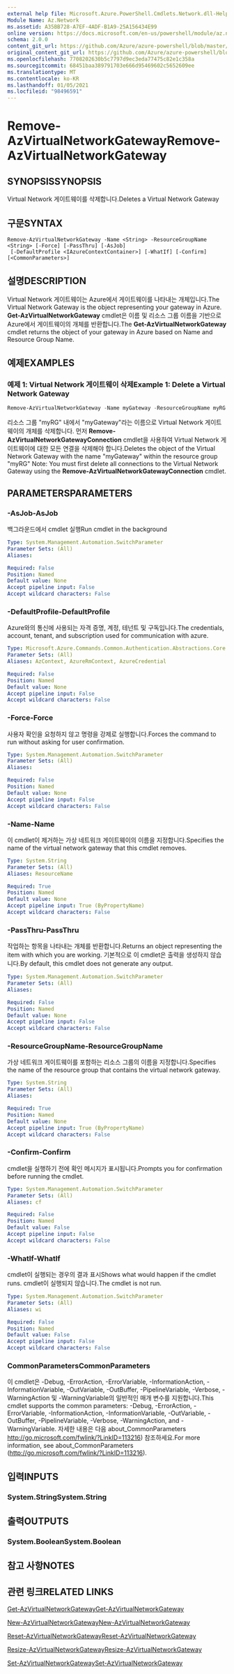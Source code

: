 ```yaml
---
external help file: Microsoft.Azure.PowerShell.Cmdlets.Network.dll-Help.xml
Module Name: Az.Network
ms.assetid: A35BB728-A7EF-4ADF-B1A9-25A156434E99
online version: https://docs.microsoft.com/en-us/powershell/module/az.network/remove-azvirtualnetworkgateway
schema: 2.0.0
content_git_url: https://github.com/Azure/azure-powershell/blob/master/src/Network/Network/help/Remove-AzVirtualNetworkGateway.md
original_content_git_url: https://github.com/Azure/azure-powershell/blob/master/src/Network/Network/help/Remove-AzVirtualNetworkGateway.md
ms.openlocfilehash: 7708202630b5c7797d9ec3eda77475c82e1c358a
ms.sourcegitcommit: 68451baa389791703e666d95469602c5652609ee
ms.translationtype: MT
ms.contentlocale: ko-KR
ms.lasthandoff: 01/05/2021
ms.locfileid: "98496591"
---
```

# <span data-ttu-id="c839e-101">Remove-AzVirtualNetworkGateway</span><span class="sxs-lookup"><span data-stu-id="c839e-101">Remove-AzVirtualNetworkGateway</span></span>

## <span data-ttu-id="c839e-102">SYNOPSIS</span><span class="sxs-lookup"><span data-stu-id="c839e-102">SYNOPSIS</span></span>
<span data-ttu-id="c839e-103">Virtual Network 게이트웨이를 삭제합니다.</span><span class="sxs-lookup"><span data-stu-id="c839e-103">Deletes a Virtual Network Gateway</span></span>

## <span data-ttu-id="c839e-104">구문</span><span class="sxs-lookup"><span data-stu-id="c839e-104">SYNTAX</span></span>

```
Remove-AzVirtualNetworkGateway -Name <String> -ResourceGroupName <String> [-Force] [-PassThru] [-AsJob]
 [-DefaultProfile <IAzureContextContainer>] [-WhatIf] [-Confirm] [<CommonParameters>]
```

## <span data-ttu-id="c839e-105">설명</span><span class="sxs-lookup"><span data-stu-id="c839e-105">DESCRIPTION</span></span>
<span data-ttu-id="c839e-106">Virtual Network 게이트웨이는 Azure에서 게이트웨이를 나타내는 개체입니다.</span><span class="sxs-lookup"><span data-stu-id="c839e-106">The Virtual Network Gateway is the object representing your gateway in Azure.</span></span>
<span data-ttu-id="c839e-107">**Get-AzVirtualNetworkGateway** cmdlet은 이름 및 리소스 그룹 이름을 기반으로 Azure에서 게이트웨이의 개체를 반환합니다.</span><span class="sxs-lookup"><span data-stu-id="c839e-107">The **Get-AzVirtualNetworkGateway** cmdlet returns the object of your gateway in Azure based on Name and Resource Group Name.</span></span>

## <span data-ttu-id="c839e-108">예제</span><span class="sxs-lookup"><span data-stu-id="c839e-108">EXAMPLES</span></span>

### <span data-ttu-id="c839e-109">예제 1: Virtual Network 게이트웨이 삭제</span><span class="sxs-lookup"><span data-stu-id="c839e-109">Example 1: Delete a Virtual Network Gateway</span></span>
```powershell
Remove-AzVirtualNetworkGateway -Name myGateway -ResourceGroupName myRG
```

<span data-ttu-id="c839e-110">리소스 그룹 "myRG" 내에서 "myGateway"라는 이름으로 Virtual Network 게이트웨이의 개체를 삭제합니다. 먼저 **Remove-AzVirtualNetworkGatewayConnection** cmdlet을 사용하여 Virtual Network 게이트웨이에 대한 모든 연결을 삭제해야 합니다.</span><span class="sxs-lookup"><span data-stu-id="c839e-110">Deletes the object of the Virtual Network Gateway with the name "myGateway" within the resource group "myRG" Note: You must first delete all connections to the Virtual Network Gateway using the **Remove-AzVirtualNetworkGatewayConnection** cmdlet.</span></span>

## <span data-ttu-id="c839e-111">PARAMETERS</span><span class="sxs-lookup"><span data-stu-id="c839e-111">PARAMETERS</span></span>

### <span data-ttu-id="c839e-112">-AsJob</span><span class="sxs-lookup"><span data-stu-id="c839e-112">-AsJob</span></span>
<span data-ttu-id="c839e-113">백그라운드에서 cmdlet 실행</span><span class="sxs-lookup"><span data-stu-id="c839e-113">Run cmdlet in the background</span></span>

```yaml
Type: System.Management.Automation.SwitchParameter
Parameter Sets: (All)
Aliases:

Required: False
Position: Named
Default value: None
Accept pipeline input: False
Accept wildcard characters: False
```

### <span data-ttu-id="c839e-114">-DefaultProfile</span><span class="sxs-lookup"><span data-stu-id="c839e-114">-DefaultProfile</span></span>
<span data-ttu-id="c839e-115">Azure와의 통신에 사용되는 자격 증명, 계정, 테넌트 및 구독입니다.</span><span class="sxs-lookup"><span data-stu-id="c839e-115">The credentials, account, tenant, and subscription used for communication with azure.</span></span>

```yaml
Type: Microsoft.Azure.Commands.Common.Authentication.Abstractions.Core.IAzureContextContainer
Parameter Sets: (All)
Aliases: AzContext, AzureRmContext, AzureCredential

Required: False
Position: Named
Default value: None
Accept pipeline input: False
Accept wildcard characters: False
```

### <span data-ttu-id="c839e-116">-Force</span><span class="sxs-lookup"><span data-stu-id="c839e-116">-Force</span></span>
<span data-ttu-id="c839e-117">사용자 확인을 요청하지 않고 명령을 강제로 실행합니다.</span><span class="sxs-lookup"><span data-stu-id="c839e-117">Forces the command to run without asking for user confirmation.</span></span>

```yaml
Type: System.Management.Automation.SwitchParameter
Parameter Sets: (All)
Aliases:

Required: False
Position: Named
Default value: None
Accept pipeline input: False
Accept wildcard characters: False
```

### <span data-ttu-id="c839e-118">-Name</span><span class="sxs-lookup"><span data-stu-id="c839e-118">-Name</span></span>
<span data-ttu-id="c839e-119">이 cmdlet이 제거하는 가상 네트워크 게이트웨이의 이름을 지정합니다.</span><span class="sxs-lookup"><span data-stu-id="c839e-119">Specifies the name of the virtual network gateway that this cmdlet removes.</span></span>

```yaml
Type: System.String
Parameter Sets: (All)
Aliases: ResourceName

Required: True
Position: Named
Default value: None
Accept pipeline input: True (ByPropertyName)
Accept wildcard characters: False
```

### <span data-ttu-id="c839e-120">-PassThru</span><span class="sxs-lookup"><span data-stu-id="c839e-120">-PassThru</span></span>
<span data-ttu-id="c839e-121">작업하는 항목을 나타내는 개체를 반환합니다.</span><span class="sxs-lookup"><span data-stu-id="c839e-121">Returns an object representing the item with which you are working.</span></span>
<span data-ttu-id="c839e-122">기본적으로 이 cmdlet은 출력을 생성하지 않습니다.</span><span class="sxs-lookup"><span data-stu-id="c839e-122">By default, this cmdlet does not generate any output.</span></span>

```yaml
Type: System.Management.Automation.SwitchParameter
Parameter Sets: (All)
Aliases:

Required: False
Position: Named
Default value: None
Accept pipeline input: False
Accept wildcard characters: False
```

### <span data-ttu-id="c839e-123">-ResourceGroupName</span><span class="sxs-lookup"><span data-stu-id="c839e-123">-ResourceGroupName</span></span>
<span data-ttu-id="c839e-124">가상 네트워크 게이트웨이를 포함하는 리소스 그룹의 이름을 지정합니다.</span><span class="sxs-lookup"><span data-stu-id="c839e-124">Specifies the name of the resource group that contains the virtual network gateway.</span></span>

```yaml
Type: System.String
Parameter Sets: (All)
Aliases:

Required: True
Position: Named
Default value: None
Accept pipeline input: True (ByPropertyName)
Accept wildcard characters: False
```

### <span data-ttu-id="c839e-125">-Confirm</span><span class="sxs-lookup"><span data-stu-id="c839e-125">-Confirm</span></span>
<span data-ttu-id="c839e-126">cmdlet을 실행하기 전에 확인 메시지가 표시됩니다.</span><span class="sxs-lookup"><span data-stu-id="c839e-126">Prompts you for confirmation before running the cmdlet.</span></span>

```yaml
Type: System.Management.Automation.SwitchParameter
Parameter Sets: (All)
Aliases: cf

Required: False
Position: Named
Default value: False
Accept pipeline input: False
Accept wildcard characters: False
```

### <span data-ttu-id="c839e-127">-WhatIf</span><span class="sxs-lookup"><span data-stu-id="c839e-127">-WhatIf</span></span>
<span data-ttu-id="c839e-128">cmdlet이 실행되는 경우의 결과 표시</span><span class="sxs-lookup"><span data-stu-id="c839e-128">Shows what would happen if the cmdlet runs.</span></span>
<span data-ttu-id="c839e-129">cmdlet이 실행되지 않습니다.</span><span class="sxs-lookup"><span data-stu-id="c839e-129">The cmdlet is not run.</span></span>

```yaml
Type: System.Management.Automation.SwitchParameter
Parameter Sets: (All)
Aliases: wi

Required: False
Position: Named
Default value: False
Accept pipeline input: False
Accept wildcard characters: False
```

### <span data-ttu-id="c839e-130">CommonParameters</span><span class="sxs-lookup"><span data-stu-id="c839e-130">CommonParameters</span></span>
<span data-ttu-id="c839e-131">이 cmdlet은 -Debug, -ErrorAction, -ErrorVariable, -InformationAction, -InformationVariable, -OutVariable, -OutBuffer, -PipelineVariable, -Verbose, -WarningAction 및 -WarningVariable의 일반적인 매개 변수를 지원합니다.</span><span class="sxs-lookup"><span data-stu-id="c839e-131">This cmdlet supports the common parameters: -Debug, -ErrorAction, -ErrorVariable, -InformationAction, -InformationVariable, -OutVariable, -OutBuffer, -PipelineVariable, -Verbose, -WarningAction, and -WarningVariable.</span></span> <span data-ttu-id="c839e-132">자세한 내용은 다음 about_CommonParameters http://go.microsoft.com/fwlink/?LinkID=113216) 참조하세요.</span><span class="sxs-lookup"><span data-stu-id="c839e-132">For more information, see about_CommonParameters (http://go.microsoft.com/fwlink/?LinkID=113216).</span></span>

## <span data-ttu-id="c839e-133">입력</span><span class="sxs-lookup"><span data-stu-id="c839e-133">INPUTS</span></span>

### <span data-ttu-id="c839e-134">System.String</span><span class="sxs-lookup"><span data-stu-id="c839e-134">System.String</span></span>

## <span data-ttu-id="c839e-135">출력</span><span class="sxs-lookup"><span data-stu-id="c839e-135">OUTPUTS</span></span>

### <span data-ttu-id="c839e-136">System.Boolean</span><span class="sxs-lookup"><span data-stu-id="c839e-136">System.Boolean</span></span>

## <span data-ttu-id="c839e-137">참고 사항</span><span class="sxs-lookup"><span data-stu-id="c839e-137">NOTES</span></span>

## <span data-ttu-id="c839e-138">관련 링크</span><span class="sxs-lookup"><span data-stu-id="c839e-138">RELATED LINKS</span></span>

[<span data-ttu-id="c839e-139">Get-AzVirtualNetworkGateway</span><span class="sxs-lookup"><span data-stu-id="c839e-139">Get-AzVirtualNetworkGateway</span></span>](./Get-AzVirtualNetworkGateway.md)

[<span data-ttu-id="c839e-140">New-AzVirtualNetworkGateway</span><span class="sxs-lookup"><span data-stu-id="c839e-140">New-AzVirtualNetworkGateway</span></span>](./New-AzVirtualNetworkGateway.md)

[<span data-ttu-id="c839e-141">Reset-AzVirtualNetworkGateway</span><span class="sxs-lookup"><span data-stu-id="c839e-141">Reset-AzVirtualNetworkGateway</span></span>](./Reset-AzVirtualNetworkGateway.md)

[<span data-ttu-id="c839e-142">Resize-AzVirtualNetworkGateway</span><span class="sxs-lookup"><span data-stu-id="c839e-142">Resize-AzVirtualNetworkGateway</span></span>](./Resize-AzVirtualNetworkGateway.md)

[<span data-ttu-id="c839e-143">Set-AzVirtualNetworkGateway</span><span class="sxs-lookup"><span data-stu-id="c839e-143">Set-AzVirtualNetworkGateway</span></span>](./Set-AzVirtualNetworkGateway.md)
